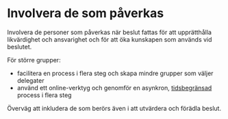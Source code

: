 # Involvera de som påverkas

<summary>
Involvera de personer som påverkas när beslut fattas för att upprätthålla likvärdighet och ansvarighet och för att 
öka kunskapen som används vid beslutet.
</summary>

För större grupper:

-   facilitera en process i flera steg och skapa mindre grupper som väljer delegater
-   använd ett online-verktyg och genomför en asynkron, [tidsbegränsad](section:timebox-activities) process i flera steg

Överväg att inkludera de som berörs även i att utvärdera och förädla beslut.
